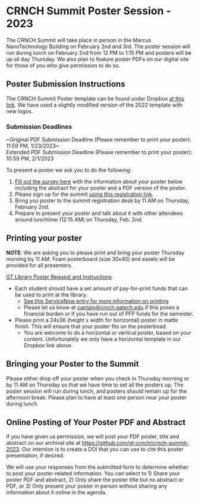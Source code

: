 # CRNCH Summit Poster Session - 2023
 
The CRNCH Summit will take place in person in the Marcus NanoTechnology Building on February 2nd and 3rd. The poster session will run during lunch on February 2nd from 12 PM to 1:15 PM and posters will be up all day Thursday. We also plan to feature poster PDFs on our digital site for those of you who give permission to do so.

## Poster Submission Instructions
The CRNCH Summit Poster template can be found under Dropbox [at this link](https://www.dropbox.com/s/5sczj4x4986ub9e/CRNCH%20Poster%20Template%202022.pptx?dl=0). We have used a slightly modified version of the 2022 template with new logos.

### Submission Deadlines
~Original PDF Submission Deadline (Please remember to print your poster): 11:59 PM, 1/23/2023~  
Extended PDF Submission Deadline (Please remember to print your poster): 10:59 PM, 2/1/2023

To present a poster we ask you to do the following:
1) [Fill out the survey here](https://gatech.co1.qualtrics.com/jfe/form/SV_4ZmQ7mehWtfLrVA) with the information about your poster below including the abstract for your poster and a PDF version of the poster.
2)  Please sign up for the summit [using this registration link](https://forms.office.com/r/wsyX34aEJe).
3)  Bring you poster to the summit registration desk by 11 AM on Thursday, February 2nd.
4)  Prepare to present your poster and talk about it with other attendees around lunchtime (12:15 AM) on Thursday, Feb. 2nd.

## Printing your poster

**NOTE**: We are asking you to please print and bring your poster Thursday morning by 11 AM. Foam posterboard (size 30x40) and easels will be provided for all presenters.

[GT Library Poster Request and Instructions](https://www.library.gatech.edu/poster-request) 

* Each student should have a set amount of pay-for-print funds that can be used to print at the library. 
    * [See this ServiceNow entry for more information on printing](https://gatech.service-now.com/home?id=kb_article_view&sysparm_article=KB0027983)  
    * Please let us know at captain@crnch.gatech.edu if this poses a financial burden or if you have run out of PFP funds for the semester.
* Please print a 24x36 (height x width for horizontal) poster in matte finish. This will ensure that your poster fits on the posterboad.
    * You are welcome to do a horizontal or vertical poster, based on your content. Unfortunately we only have a horizontal template in our Dropbox link above. 

## Bringing your Poster to the Summit

Please either drop off your poster when you check in Thursday morning or by 11 AM on Thursday so that we have time to set all the posters up. The poster session will run during lunch, and posters should remain up for the afternoon break. Please plan to have at least one person near your poster during lunch. 

## Online Posting of Your Poster PDF and Abstract

If you have given us permission, we will post your PDF poster, title and abstract on our archival site at https://github.com/gt-crnch/crnch-summit-2023. Our intention is to create a DOI that you can use to cite this poster presentation, if desired. 

We will use your responses from the submitted form to determine whether to post your poster-related information. You can select to 1) Share your poster PDF and abstract, 2) Only share the poster title but no abstract or PDF, or 3) Only present your poster in person without sharing any information about it online in the agenda. 
